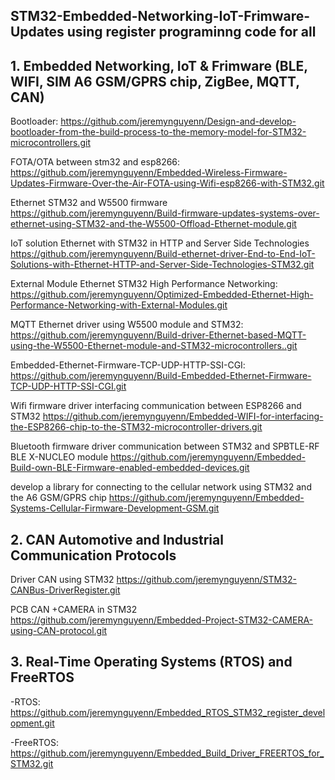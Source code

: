 ## STM32-Embedded-Networking-IoT-Frimware-Updates using register programinng code for all 

## 1. Embedded Networking, IoT & Frimware (BLE, WIFI, SIM A6 GSM/GPRS chip, ZigBee, MQTT, CAN)
Bootloader:
https://github.com/jeremynguyenn/Design-and-develop-bootloader-from-the-build-process-to-the-memory-model-for-STM32-microcontrollers.git

FOTA/OTA between stm32 and esp8266:
https://github.com/jeremynguyenn/Embedded-Wireless-Firmware-Updates-Firmware-Over-the-Air-FOTA-using-Wifi-esp8266-with-STM32.git

Ethernet STM32 and W5500 firmware
https://github.com/jeremynguyenn/Build-firmware-updates-systems-over-ethernet-using-STM32-and-the-W5500-Offload-Ethernet-module.git

IoT solution Ethernet with STM32 in HTTP and Server Side Technologies
https://github.com/jeremynguyenn/Build-ethernet-driver-End-to-End-IoT-Solutions-with-Ethernet-HTTP-and-Server-Side-Technologies-STM32.git

External Module Ethernet STM32 High Performance Networking:
https://github.com/jeremynguyenn/Optimized-Embedded-Ethernet-High-Performance-Networking-with-External-Modules.git

MQTT Ethernet driver using W5500 module and STM32:
https://github.com/jeremynguyenn/Build-driver-Ethernet-based-MQTT-using-the-W5500-Ethernet-module-and-STM32-microcontrollers..git

Embedded-Ethernet-Firmware-TCP-UDP-HTTP-SSI-CGI:
https://github.com/jeremynguyenn/Build-Embedded-Ethernet-Firmware-TCP-UDP-HTTP-SSI-CGI.git

Wifi firmware driver interfacing communication between ESP8266 and STM32 
https://github.com/jeremynguyenn/Embedded-WIFI-for-interfacing-the-ESP8266-chip-to-the-STM32-microcontroller-drivers.git

Bluetooth firmware driver communication between STM32 and SPBTLE-RF  BLE X-NUCLEO module
https://github.com/jeremynguyenn/Embedded-Build-own-BLE-Firmware-enabled-embedded-devices.git

develop a library for connecting to the cellular network using STM32  and the A6 GSM/GPRS chip
https://github.com/jeremynguyenn/Embedded-Systems-Cellular-Firmware-Development-GSM.git

## 2. CAN Automotive and Industrial Communication Protocols
Driver CAN using STM32
https://github.com/jeremynguyenn/STM32-CANBus-DriverRegister.git

PCB CAN +CAMERA in STM32 
https://github.com/jeremynguyenn/Embedded-Project-STM32-CAMERA-using-CAN-protocol.git

## 3. Real-Time Operating Systems (RTOS) and FreeRTOS
-RTOS: https://github.com/jeremynguyenn/Embedded_RTOS_STM32_register_development.git

-FreeRTOS: https://github.com/jeremynguyenn/Embedded_Build_Driver_FREERTOS_for_STM32.git

